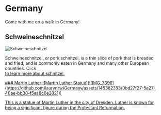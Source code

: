 # Germany
Come with me on a walk in Germany!
## Schweineschnitzel
![Schweineschnitzel](https://github.com/laurynrw/Germany/assets/145382353/5f0b0c15-bcc3-4d0a-af90-069dae16c245)

<p> Schweineschnitzel, or pork schnitzel, is a thin slice of pork that is breaded and fried, and is commonly eaten in Germany and many other European countries. Click <br><a href="https://en.wikipedia.org/wiki/Schnitzel"title="here" </a> to learn more about schnitzel. </p>
### Martin Luther
![Martin Luther Statue](![IMG_7396](https://github.com/laurynrw/Germany/assets/145382353/0bd27f27-5a27-40ae-bb38-f5ea8c0e2821))

<p> This is a statue of Martin Luther in the city of Dresden. Luther is known for being a significant figure during the Protestant Reformation. </p>
